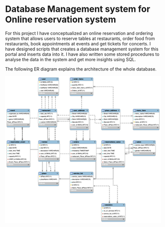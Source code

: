 # Database Management system for Online reservation system

For this project I have conceptualized an online reservation and ordering system that allows users to reserve tables at restaurants, order food from restaurants, book appointments at events and get tickets for concerts. I have designed scripts that creates a database management system for this portal and inserts data into it. I have also written some stored procedures to analyse the data in the system and get more insights using SQL.


The following ER diagram explains the architecture of the whole database.


![Image description](https://github.com/jinalsapariya/Database-Management-system-for-Online-reservation-system/blob/master/model_dmdd.png)

